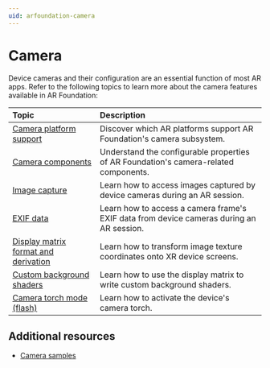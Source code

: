 ```yaml
---
uid: arfoundation-camera
---
```

# Camera

Device cameras and their configuration are an essential function of most AR apps. Refer to the following topics to learn more about the camera features available in AR Foundation:

| Topic | Description |
| :---- | :---------- |
| [Camera platform support](xref:arfoundation-camera-platform-support) | Discover which AR platforms support AR Foundation's camera subsystem. |
| [Camera components](xref:arfoundation-camera-components) | Understand the configurable properties of AR Foundation's camera-related components. |
| [Image capture](xref:arfoundation-image-capture) | Learn how to access images captured by device cameras during an AR session. |
| [EXIF data](xref:arfoundation-exif-data) | Learn how to access a camera frame's EXIF data from device cameras during an AR session. |
| [Display matrix format and derivation](xref:arfoundation-display-matrix-format-and-derivation) | Learn how to transform image texture coordinates onto XR device screens. |
| [Custom background shaders](xref:arfoundation-custom-background-shaders) | Learn how to use the display matrix to write custom background shaders. |
| [Camera torch mode (flash)](xref:arfoundation-camera-torch-mode) | Learn how to activate the device's camera torch. |

## Additional resources

* [Camera samples](xref:arfoundation-samples-camera)
